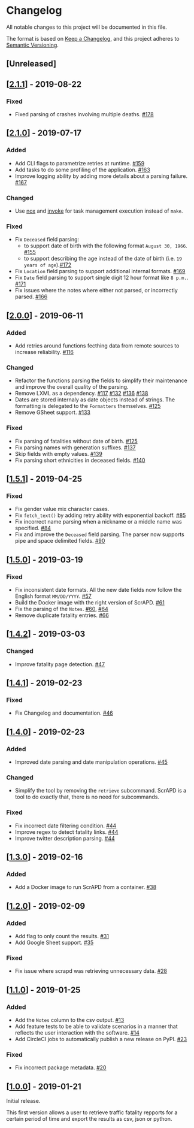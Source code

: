 # Changelog

All notable changes to this project will be documented in this file.

The format is based on [Keep a Changelog](https://keepachangelog.com/en/1.0.0/),
and this project adheres to [Semantic Versioning](https://semver.org/spec/v2.0.0.html).

## [Unreleased]

## [[2.1.1]] - 2019-08-22

### Fixed

- Fixed parsing of crashes involving multiple deaths. [#178]

## [[2.1.0]] - 2019-07-17

### Added

- Add CLI flags to parametrize retries at runtime. [#159]
- Add tasks to do some profiling of the application. [#163]
- Improve logging ability by adding more details about a parsing failure. [#167]

### Changed

- Use [nox](https://nox.thea.codes) and [invoke](https://www.pyinvoke.org) for task management execution instead of `make`.

### Fixed

- Fix `Deceased` field parsing:
  - to support date of birth with the following format `August 30, 1966`. [#155]
  - to support describing the age instead of the date of birth (i.e. `19 years of age`).[#172]
- Fix `Location` field parsing to support additional internal formats. [#169]
- Fix `Date` field parsing to support single digit 12 hour format like `8 p.m.`. [#171]
- Fix issues where the notes where either not parsed, or incorrectly parsed. [#166]

## [[2.0.0]] - 2019-06-11

### Added

- Add retries around functions fecthing data from remote sources to increase reliability. [#116]

### Changed

- Refactor the functions parsing the fields to simplify their maintenance and improve the overall quality of the parsing.
- Remove LXML as a dependency. [#117] [#132] [#136] [#138]
- Dates are stored internaly as date objects instead of strings. The formatting is delegated to the `Formatters`
  themselves. [#125]
- Remove GSheet support. [#133]

### Fixed

- Fix parsing of fatalities without date of birth. [#125]
- Fix parsing names with generation suffixes. [#137]
- Skip fields with empty values. [#139]
- Fix parsing short ethnicities in deceased fields. [#140]

## [[1.5.1]] - 2019-04-25

### Fixed

- Fix gender value mix character cases.
- Fix `fetch_text()` by adding retry ability with exponential backoff. [#85]
- Fix incorrect name parsing when a nickname or a middle name was specified. [#84]
- Fix and improve the `Deceased` field parsing. The parser now supports pipe and space delimited fields. [#90]

## [[1.5.0]] - 2019-03-19

### Fixed

- Fix inconsistent date formats. All the new date fields now follow the English format `MM/DD/YYYY`. [#57]
- Build the Docker image with the right version of ScrAPD. [#61]
- Fix the parsing of the `Notes`. [#60], [#64]
- Remove duplicate fatality entries. [#66]

## [[1.4.2]] - 2019-03-03

### Changed

- Improve fatality page detection. [#47]

## [[1.4.1]] - 2019-02-23

### Fixed

- Fix Changelog and documentation. [#46]

## [[1.4.0]] - 2019-02-23

### Added

- Improved date parsing and date manipulation operations. [#45]

### Changed

- Simplify the tool by removing the `retrieve` subcommand. ScrAPD is a tool to do exactly that, there is no need for
  subcommands.

### Fixed

- Fix incorrect date filtering condition. [#44]
- Improve regex to detect fatality links. [#44]
- Improve twitter description parsing. [#44]

## [[1.3.0]] - 2019-02-16

### Added

- Add a Docker image to run ScrAPD from a container. [#38]

## [[1.2.0]] - 2019-02-09

### Added

- Add flag to only count the results. [#31]
- Add Google Sheet support. [#35]

### Fixed

- Fix issue where scrapd was retrieving unnecessary data. [#28]

## [[1.1.0]] - 2019-01-25

### Added

- Add the `Notes` column to the csv output. [#13]
- Add feature tests to be able to validate scenarios in a manner that reflects the user interaction with the software. [#14]
- Add CircleCI jobs to automatically publish a new release on PyPI. [#23]

### Fixed

- Fix incorrect package metadata. [#20]

## [[1.0.0]] - 2019-01-21

Initial release.

This first version allows a user to retrieve traffic fatality repports for a certain period of time and export the results as csv, json or python.

[//]: # (Release links)
[1.0.0]: https://github.com/scrapd/scrapd/releases/1.0.0
[1.1.0]: https://github.com/scrapd/scrapd/releases/1.1.0
[1.2.0]: https://github.com/scrapd/scrapd/releases/1.2.0
[1.3.0]: https://github.com/scrapd/scrapd/releases/1.3.0
[1.4.0]: https://github.com/scrapd/scrapd/releases/1.4.0
[1.4.1]: https://github.com/scrapd/scrapd/releases/1.4.1
[1.4.2]: https://github.com/scrapd/scrapd/releases/1.4.2
[1.5.0]: https://github.com/scrapd/scrapd/releases/1.5.0
[1.5.1]: https://github.com/scrapd/scrapd/releases/1.5.1
[2.0.0]: https://github.com/scrapd/scrapd/releases/2.0.0
[2.1.0]: https://github.com/scrapd/scrapd/releases/2.1.0
[2.1.1]: https://github.com/scrapd/scrapd/releases/2.1.1

[//]: # (Issue/PR links)
[#13]: https://github.com/scrapd/scrapd/issues/13
[#14]: https://github.com/scrapd/scrapd/issues/14
[#20]: https://github.com/scrapd/scrapd/issues/20
[#23]: https://github.com/scrapd/scrapd/issues/23
[#28]: https://github.com/scrapd/scrapd/issues/28
[#31]: https://github.com/scrapd/scrapd/issues/31
[#35]: https://github.com/scrapd/scrapd/issues/35
[#38]: https://github.com/scrapd/scrapd/issues/38
[#44]: https://github.com/scrapd/scrapd/pull/44
[#45]: https://github.com/scrapd/scrapd/pull/45
[#46]: https://github.com/scrapd/scrapd/pull/46
[#47]: https://github.com/scrapd/scrapd/pull/47
[#57]: https://github.com/scrapd/scrapd/pull/57
[#60]: https://github.com/scrapd/scrapd/pull/60
[#61]: https://github.com/scrapd/scrapd/pull/61
[#64]: https://github.com/scrapd/scrapd/pull/64
[#66]: https://github.com/scrapd/scrapd/pull/66
[#84]: https://github.com/scrapd/scrapd/pull/84
[#85]: https://github.com/scrapd/scrapd/pull/85
[#90]: https://github.com/scrapd/scrapd/pull/90
[#116]: https://github.com/scrapd/scrapd/pull/116
[#117]: https://github.com/scrapd/scrapd/pull/117
[#125]: https://github.com/scrapd/scrapd/pull/125
[#132]: https://github.com/scrapd/scrapd/pull/132
[#133]: https://github.com/scrapd/scrapd/pull/133
[#136]: https://github.com/scrapd/scrapd/pull/136
[#137]: https://github.com/scrapd/scrapd/pull/137
[#138]: https://github.com/scrapd/scrapd/pull/138
[#139]: https://github.com/scrapd/scrapd/pull/139
[#140]: https://github.com/scrapd/scrapd/pull/140
[#155]: https://github.com/scrapd/scrapd/pull/155
[#159]: https://github.com/scrapd/scrapd/pull/159
[#163]: https://github.com/scrapd/scrapd/pull/163
[#166]: https://github.com/scrapd/scrapd/pull/166
[#167]: https://github.com/scrapd/scrapd/pull/167
[#169]: https://github.com/scrapd/scrapd/pull/169
[#171]: https://github.com/scrapd/scrapd/pull/171
[#172]: https://github.com/scrapd/scrapd/pull/172
[#178]: https://github.com/scrapd/scrapd/pull/178
